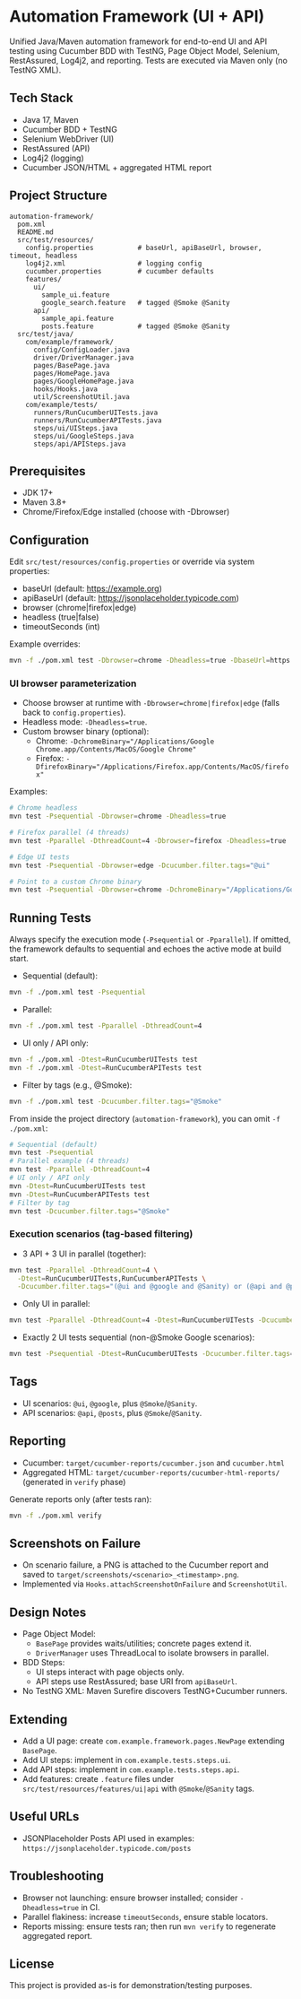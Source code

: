 # Automation Framework (UI + API)

Unified Java/Maven automation framework for end-to-end UI and API testing using Cucumber BDD with TestNG, Page Object Model, Selenium, RestAssured, Log4j2, and reporting. Tests are executed via Maven only (no TestNG XML).

## Tech Stack
- Java 17, Maven
- Cucumber BDD + TestNG
- Selenium WebDriver (UI)
- RestAssured (API)
- Log4j2 (logging)
- Cucumber JSON/HTML + aggregated HTML report

## Project Structure
```
automation-framework/
  pom.xml
  README.md
  src/test/resources/
    config.properties           # baseUrl, apiBaseUrl, browser, timeout, headless
    log4j2.xml                  # logging config
    cucumber.properties         # cucumber defaults
    features/
      ui/
        sample_ui.feature
        google_search.feature   # tagged @Smoke @Sanity
      api/
        sample_api.feature
        posts.feature           # tagged @Smoke @Sanity
  src/test/java/
    com/example/framework/
      config/ConfigLoader.java
      driver/DriverManager.java
      pages/BasePage.java
      pages/HomePage.java
      pages/GoogleHomePage.java
      hooks/Hooks.java
      util/ScreenshotUtil.java
    com/example/tests/
      runners/RunCucumberUITests.java
      runners/RunCucumberAPITests.java
      steps/ui/UISteps.java
      steps/ui/GoogleSteps.java
      steps/api/APISteps.java
```

## Prerequisites
- JDK 17+
- Maven 3.8+
- Chrome/Firefox/Edge installed (choose with -Dbrowser)

## Configuration
Edit `src/test/resources/config.properties` or override via system properties:
- baseUrl (default: https://example.org)
- apiBaseUrl (default: https://jsonplaceholder.typicode.com)
- browser (chrome|firefox|edge)
- headless (true|false)
- timeoutSeconds (int)

Example overrides:
```bash
mvn -f ./pom.xml test -Dbrowser=chrome -Dheadless=true -DbaseUrl=https://example.org -DapiBaseUrl=https://jsonplaceholder.typicode.com
```

### UI browser parameterization
- Choose browser at runtime with `-Dbrowser=chrome|firefox|edge` (falls back to `config.properties`).
- Headless mode: `-Dheadless=true`.
- Custom browser binary (optional):
  - Chrome: `-DchromeBinary="/Applications/Google Chrome.app/Contents/MacOS/Google Chrome"`
  - Firefox: `-DfirefoxBinary="/Applications/Firefox.app/Contents/MacOS/firefox"`

Examples:
```bash
# Chrome headless
mvn test -Psequential -Dbrowser=chrome -Dheadless=true

# Firefox parallel (4 threads)
mvn test -Pparallel -DthreadCount=4 -Dbrowser=firefox -Dheadless=true

# Edge UI tests
mvn test -Psequential -Dbrowser=edge -Dcucumber.filter.tags="@ui"

# Point to a custom Chrome binary
mvn test -Psequential -Dbrowser=chrome -DchromeBinary="/Applications/Google Chrome.app/Contents/MacOS/Google Chrome"
```

## Running Tests
Always specify the execution mode (`-Psequential` or `-Pparallel`). If omitted, the framework defaults to sequential and echoes the active mode at build start.

- Sequential (default):
```bash
mvn -f ./pom.xml test -Psequential
```
- Parallel:
```bash
mvn -f ./pom.xml test -Pparallel -DthreadCount=4
```
- UI only / API only:
```bash
mvn -f ./pom.xml -Dtest=RunCucumberUITests test
mvn -f ./pom.xml -Dtest=RunCucumberAPITests test
```
- Filter by tags (e.g., @Smoke):
```bash
mvn -f ./pom.xml test -Dcucumber.filter.tags="@Smoke"
```

From inside the project directory (`automation-framework`), you can omit `-f ./pom.xml`:
```bash
# Sequential (default)
mvn test -Psequential
# Parallel example (4 threads)
mvn test -Pparallel -DthreadCount=4
# UI only / API only
mvn -Dtest=RunCucumberUITests test
mvn -Dtest=RunCucumberAPITests test
# Filter by tag
mvn test -Dcucumber.filter.tags="@Smoke"
```

### Execution scenarios (tag-based filtering)
- 3 API + 3 UI in parallel (together):
```bash
mvn test -Pparallel -DthreadCount=4 \
  -Dtest=RunCucumberUITests,RunCucumberAPITests \
  -Dcucumber.filter.tags="(@ui and @google and @Sanity) or (@api and @posts)"
```

- Only UI in parallel:
```bash
mvn test -Pparallel -DthreadCount=4 -Dtest=RunCucumberUITests -Dcucumber.filter.tags="@ui"
```

- Exactly 2 UI tests sequential (non-@Smoke Google scenarios):
```bash
mvn test -Psequential -Dtest=RunCucumberUITests -Dcucumber.filter.tags="@ui and @google and @Sanity and not @Smoke"
```

## Tags
- UI scenarios: `@ui`, `@google`, plus `@Smoke`/`@Sanity`.
- API scenarios: `@api`, `@posts`, plus `@Smoke`/`@Sanity`.

## Reporting
- Cucumber: `target/cucumber-reports/cucumber.json` and `cucumber.html`
- Aggregated HTML: `target/cucumber-reports/cucumber-html-reports/` (generated in `verify` phase)

Generate reports only (after tests ran):
```bash
mvn -f ./pom.xml verify
```

## Screenshots on Failure
- On scenario failure, a PNG is attached to the Cucumber report and saved to `target/screenshots/<scenario>_<timestamp>.png`.
- Implemented via `Hooks.attachScreenshotOnFailure` and `ScreenshotUtil`.

## Design Notes
- Page Object Model:
  - `BasePage` provides waits/utilities; concrete pages extend it.
  - `DriverManager` uses ThreadLocal to isolate browsers in parallel.
- BDD Steps:
  - UI steps interact with page objects only.
  - API steps use RestAssured; base URI from `apiBaseUrl`.
- No TestNG XML: Maven Surefire discovers TestNG+Cucumber runners.

## Extending
- Add a UI page: create `com.example.framework.pages.NewPage` extending `BasePage`.
- Add UI steps: implement in `com.example.tests.steps.ui`.
- Add API steps: implement in `com.example.tests.steps.api`.
- Add features: create `.feature` files under `src/test/resources/features/ui|api` with `@Smoke`/`@Sanity` tags.

## Useful URLs
- JSONPlaceholder Posts API used in examples: `https://jsonplaceholder.typicode.com/posts`

## Troubleshooting
- Browser not launching: ensure browser installed; consider `-Dheadless=true` in CI.
- Parallel flakiness: increase `timeoutSeconds`, ensure stable locators.
- Reports missing: ensure tests ran; then run `mvn verify` to regenerate aggregated report.

## License
This project is provided as-is for demonstration/testing purposes.
